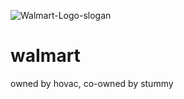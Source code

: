 ![Walmart-Logo-slogan](https://user-images.githubusercontent.com/126885136/222732942-31ef6206-24c0-49df-b79b-00b0a02e7ba0.png)
# waImart
owned by hovac, co-owned by stummy

